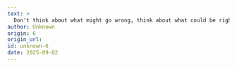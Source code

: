 ```yaml
---
text: >
  Don't think about what might go wrong, think about what could be right.
author: Unknown
origin: 6
origin_url:
id: unknown-6
date: 2025-09-02 
---
```

